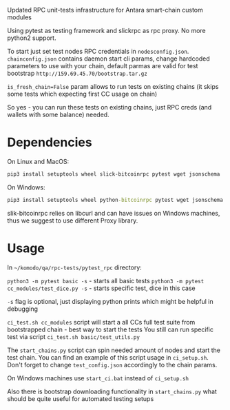 Updated RPC unit-tests infrastructure for Antara smart-chain custom modules 

Using pytest as testing framework and slickrpc as rpc proxy. No more python2 support.

To start just set test nodes RPC credentials in `nodesconfig.json`.
`chainconfig.json` contains daemon start cli params, change hardcoded parameters to use with your chain, default parmas are valid for test bootstrap `http://159.69.45.70/bootstrap.tar.gz`

`is_fresh_chain=False` param allows to run tests on existing chains (it skips some tests which expecting first CC usage on chain)

So yes - you can run these tests on existing chains, just RPC creds (and wallets with some balance) needed.

# Dependencies
On Linux and MacOS:
```bash
pip3 install setuptools wheel slick-bitcoinrpc pytest wget jsonschema
```

On Windows:
```cmd
pip3 install setuptools wheel python-bitcoinrpc pytest wget jsonschema
```
slik-bitcoinrpc relies on libcurl and can have issues on Windows machines, thus we suggest to use different Proxy library.

# Usage

In `~/komodo/qa/rpc-tests/pytest_rpc` directory:

`python3 -m pytest basic -s` - starts all basic tests
`python3 -m pytest cc_modules/test_dice.py -s` - starts specific test, dice in this case

`-s` flag is optional, just displaying python prints which might be helpful in debugging

`ci_test.sh cc_modules` script will start a all CCs full test suite from bootstrapped chain - best way to start the tests
You still can run specific test via script `ci_test.sh basic/test_utils.py`

The `start_chains.py` script can spin needed amount of nodes and start the test chain.
You can find an example of this script usage in `ci_setup.sh`. Don't forget to change `test_config.json` accordingly to the chain params.

On Windows machines use `start_ci.bat` instead of `ci_setup.sh`

Also there is bootstrap downloading functionality in `start_chains.py` what should be quite useful for automated testing setups
